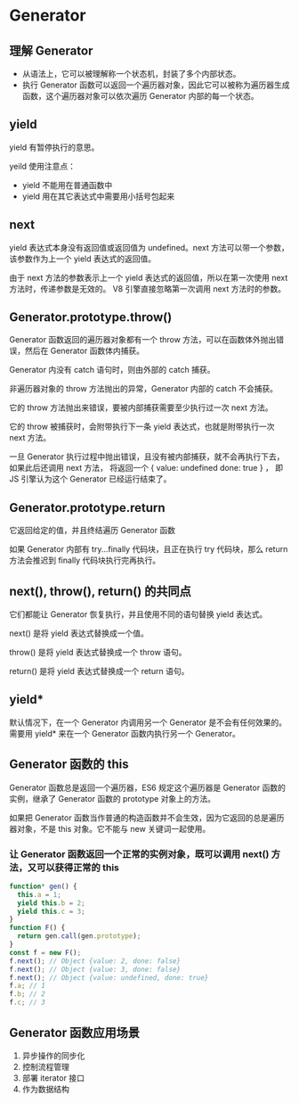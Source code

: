 # Generator

## 理解 Generator

- 从语法上，它可以被理解称一个状态机，封装了多个内部状态。
- 执行 Generator 函数可以返回一个遍历器对象，因此它可以被称为遍历器生成函数，这个遍历器对象可以依次遍历 Generator 内部的每一个状态。
  
## yield 

yield 有暂停执行的意思。

yeild 使用注意点：
- yield 不能用在普通函数中
- yield 用在其它表达式中需要用小括号包起来

## next

yield 表达式本身没有返回值或返回值为 undefined。next 方法可以带一个参数，该参数作为上一个 yield 表达式的返回值。

由于 next 方法的参数表示上一个 yield 表达式的返回值，所以在第一次使用 next 方法时，传递参数是无效的。
V8 引擎直接忽略第一次调用 next 方法时的参数。

## Generator.prototype.throw()

Generator 函数返回的遍历器对象都有一个 throw 方法，可以在函数体外抛出错误，然后在 Generator 函数体内捕获。

Generator 内没有 catch 语句时，则由外部的 catch 捕获。

非遍历器对象的 throw 方法抛出的异常，Generator 内部的 catch 不会捕获。

它的 throw 方法抛出来错误，要被内部捕获需要至少执行过一次 next 方法。

它的 throw 被捕获时，会附带执行下一条 yield 表达式，也就是附带执行一次 next 方法。

一旦 Generator 执行过程中抛出错误，且没有被内部捕获，就不会再执行下去，如果此后还调用 next 方法，
将返回一个 { value: undefined done: true } ， 即 JS 引擎认为这个 Generator 已经运行结束了。

## Generator.prototype.return

它返回给定的值，并且终结遍历 Generator 函数

如果 Generator 内部有 try...finally 代码块，且正在执行 try 代码块，那么 return 方法会推迟到 finally 代码块执行完再执行。

## next(), throw(), return() 的共同点

它们都能让 Generator 恢复执行，并且使用不同的语句替换 yield 表达式。

next() 是将 yield 表达式替换成一个值。

throw() 是将 yield 表达式替换成一个 throw 语句。

return() 是将 yield 表达式替换成一个 return 语句。

## yield*

默认情况下，在一个 Generator 内调用另一个 Generator 是不会有任何效果的。
需要用 yield* 来在一个 Generator 函数内执行另一个 Generator。

## Generator 函数的 this

Generator 函数总是返回一个遍历器，ES6 规定这个遍历器是 Generator 函数的实例，继承了 Generator 函数的 prototype 对象上的方法。

如果把 Generator 函数当作普通的构造函数并不会生效，因为它返回的总是遍历器对象，不是 this 对象。它不能与 new 关键词一起使用。

### 让 Generator 函数返回一个正常的实例对象，既可以调用 next() 方法，又可以获得正常的 this

```JavaScript
function* gen() {
  this.a = 1;
  yield this.b = 2;
  yield this.c = 3;
}
function F() {
  return gen.call(gen.prototype);
}
const f = new F();
f.next(); // Object {value: 2, done: false}
f.next(); // Object {value: 3, done: false}
f.next(); // Object {value: undefined, done: true}
f.a; // 1
f.b; // 2
f.c; // 3
```

## Generator 函数应用场景

1. 异步操作的同步化
2. 控制流程管理
3. 部署 iterator 接口
4. 作为数据结构

## 
